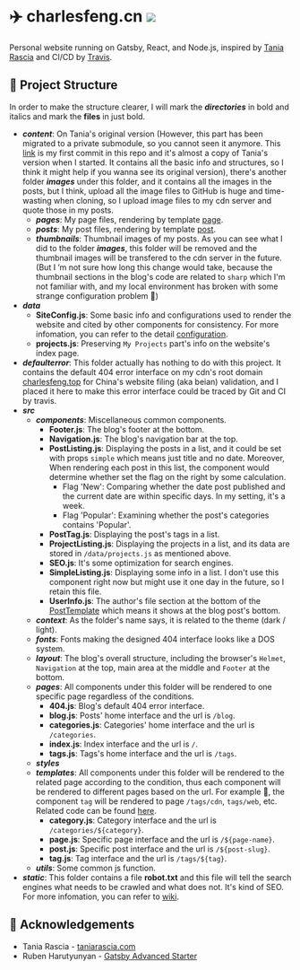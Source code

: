 # ✈️ charlesfeng.cn ![](https://api.travis-ci.com/CharlesFeng47/charlesfeng.cn.svg)
Personal website running on Gatsby, React, and Node.js, inspired by [Tania Rascia](https://github.com/taniarascia/taniarascia.com) and CI/CD by [Travis](https://travis-ci.com/).

## 🧬 Project Structure

In order to make the structure clearer, I will mark the **_directories_** in bold and italics and mark the **files** in just bold.

+ **_content_**: On Tania's original version (However, this part has been migrated to a private submodule, so you cannot seen it anymore. This [link](https://github.com/CharlesFeng47/charlesfeng.cn/tree/872c773f248e1586b12edbbf3dba18798e8fa85c) is my first commit in this repo and it's almost a copy of Tania's version when I started. It contains all the basic info and structures, so I think it might help if you wanna see its original version), there's another folder **_images_** under this folder, and it contains all the images in the posts, but I think, upload all the image files to GitHub is huge and time-wasting when cloning, so I upload image files to my cdn server and quote those in my posts.
  + **_pages_**: My page files, rendering by template [page](https://github.com/CharlesFeng47/charlesfeng.cn/blob/master/src/templates/page.js).
  + **_posts_**: My post files, rendering by template [post](https://github.com/CharlesFeng47/charlesfeng.cn/blob/master/src/templates/post.js).
  + **_thumbnails_**: Thumbnail images of my posts. As you can see what I did to the folder **_images_**, this folder will be removed and the thumbnail images will be transfered to the cdn server in the future. (But I ’m not sure how long this change would take, because the thumbnail sections in the blog's code are related to `sharp` which I'm not familiar with, and my local environment has broken with some strange configuration problem 🌚)
+ **_data_**
  + **SiteConfig.js**: Some basic info and configurations used to render the website and cited by other components for consistency. For more infomation, you can refer to the detail [configuration](https://github.com/Vagr9K/gatsby-advanced-starter#configuration).
  + **projects.js**: Preserving `My Projects` part's info on the website's index page.
+ **_defaulterror_**: This folder actually has nothing to do with this project. It contains the default 404 error interface on my cdn's root domain [charlesfeng.top](http://charlesfeng.top) for China's website filing (aka beian) validation, and I placed it here to make this error interface could be traced by Git and CI by travis.
+ **_src_**
  + **_components_**: Miscellaneous common components.
    + **Footer.js**: The blog's footer at the bottom.
    + **Navigation.js**: The blog's navigation bar at the top.
    + **PostListing.js**: Displaying the posts in a list, and it could be set with props `simple` which means just title and no date. Moreover, When rendering each post in this list, the component would determine whether set the flag on the right by some calculation.
      + Flag 'New': Comparing whether the date post published and the current date are within specific days. In my setting, it's a week.
      + Flag 'Popular': Examining whether the post's categories contains 'Popular'.
    + **PostTag.js**: Displaying the post's tags in a list.
    + **ProjectListing.js**: Displaying the projects in a list, and its data are stored in `/data/projects.js` as mentioned above.
    + **SEO.js**: It's some optimization for search engines.
    + **SimpleListing.js**: Displaying some info in a list. I don't use this component right now but might use it one day in the future, so I retain this file.
    + **UserInfo.js**: The author's file section at the bottom of the [PostTemplate](https://github.com/CharlesFeng47/charlesfeng.cn/blob/master/src/templates/post.js) which means it shows at the blog post's bottom.
  + **_context_**: As the folder's name says, it is related to the theme (dark / light).
  + **_fonts_**: Fonts making the designed 404 interface looks like a DOS system.
  + **_layout_**: The blog's overall structure, including the browser's `Helmet`, `Navigation` at the top, main area at the middle and `Footer` at the bottom.
  + **_pages_**: All components under this folder will be rendered to one specific page regardless of the conditions.
    + **404.js**: Blog's default 404 error interface.
    + **blog.js**: Posts' home interface and the url is `/blog`.
    + **categories.js**: Categories' home interface and the url is `/categories`.
    + **index.js**: Index interface and the url is `/`.
    + **tags.js**: Tags's home interface and the url is `/tags`.
  + **_styles_**
  + **_templates_**: All components under this folder will be rendered to the related page according to the condition, thus each component will be rendered to different pages based on the url. For example 🌰, the component `tag` will be rendered to page `/tags/cdn`, `tags/web`, etc. Related code can be found [here](https://github.com/CharlesFeng47/charlesfeng.cn/blob/master/gatsby-node.js#L102).
    + **category.js**: Category interface and the url is `/categories/${category}`.
    + **page.js**: Specific page interface and the url is `/${page-name}`.
    + **post.js**: Specific post interface and the url is `/${post-slug}`.
    + **tag.js**: Tag interface and the url is `/tags/${tag}`.
  + **_utils_**: Some common js function.
+ **_static_**: This folder contains a file **robot.txt** and this file will tell the search engines what needs to be crawled and what does not. It's kind of SEO. For more infomation, you can refer to [wiki](https://en.wikipedia.org/wiki/Robots_exclusion_standard).

## 💝 Acknowledgements

+ Tania Rascia - [taniarascia.com](https://github.com/taniarascia/taniarascia.com)
+ Ruben Harutyunyan - [Gatsby Advanced Starter](https://github.com/vagr9k/gatsby-advanced-starter/)

